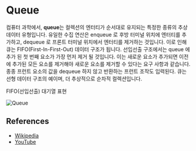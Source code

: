 # Queue

컴퓨터 과학에서, **queue**는 컬렉션의 엔터티가 순서대로 유지되는 특정한 종류의 추상 데이터 유형입니다.
유일한 수집 연산은
enqueue 로 후방 터미널 위치에 엔터티를 추가하고,
dequeue 로 프론트 터미널 위치에서 엔터티를 제거하는 것입니다.
이로 인해 큐는 FIFO(First-In-First-Out) 데이터 구조가 됩니다.
선입선출 구조에서는 queue 에 추가 된 첫 번째 요소가 가장 먼저 제거 될 것입니다.
이는 새로운 요소가 추가되면 이전에 추가된 모든 요소를 제거해야 새로운 요소를 제거할 수 있다는 요구 사항과 같습니다.
종종 프런트 요소의 값을 dequeue 하지 않고 반환하는 프런트 조작도 입력된다.
큐는 선형 데이터 구조의 예이며, 더 추상적으로 순차적 컬렉션입니다.

FIFO(선입선출) 대기열 표현

![Queue](https://upload.wikimedia.org/wikipedia/commons/5/52/Data_Queue.svg)

## References

- [Wikipedia](https://en.wikipedia.org/wiki/Queue_(abstract_data_type))
- [YouTube](https://www.youtube.com/watch?v=wjI1WNcIntg&list=PLLXdhg_r2hKA7DPDsunoDZ-Z769jWn4R8&index=3&)
